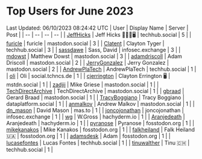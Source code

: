 # Top Users for June 2023
Last Updated: 06/10/2023 08:24:42 UTC
| User | Display Name | Server | Post |
| -- | -- | -- | -- |
| [JeffHicks](https://techhub.social/@JeffHicks) | Jeff Hicks 🐶🎼🍷🖥️ | techhub.social | 5 |
| [furicle](https://mastodon.social/@furicle) | furicle | mastodon.social | 3 |
| [Clatent](https://techhub.social/@Clatent) | Clayton Tyger | techhub.social | 3 |
| [sassdawe](https://infosec.exchange/@sassdawe) | Sass, David | infosec.exchange | 3 |
| [mdowst](https://mastodon.social/@mdowst) | Matthew Dowst | mastodon.social | 3 |
| [adamdriscoll](https://mastodon.social/@adamdriscoll) | Adam Driscoll | mastodon.social | 2 |
| [JerryGonzalez](https://mastodon.social/@JerryGonzalez) | Jerry Gonzalez | mastodon.social | 2 |
| [AndrewPlaTech](https://techhub.social/@AndrewPlaTech) | AndrewPlaTech | techhub.social | 1 |
| [oli](https://social.tchncs.de/@oli) | Oli | social.tchncs.de | 1 |
| [cjerrington](https://mstdn.social/@cjerrington) | Clayton Errington 🖥️ | mstdn.social | 1 |
| [zadjii](https://mastodon.social/@zadjii) | Mike Griese | mastodon.social | 1 |
| [TechDirectArchive](https://mastodon.social/@TechDirectArchive) | TechDirectArchive | mastodon.social | 1 |
| [gbraad](https://mastodon.social/@gbraad) | Gerard Braad | mastodon.social | 1 |
| [TracyBoggiano](https://dataplatform.social/@TracyBoggiano) | Tracy Boggiano | dataplatform.social | 1 |
| [anmalkov](https://mastodon.social/@anmalkov) | Andrew Malkov | mastodon.social | 1 |
| [dn_mason](https://mas.to/@dn_mason) | David Mason | mas.to | 1 |
| [joncojonathan](https://infosec.exchange/@joncojonathan) | joncojonathan | infosec.exchange | 1 |
| [wg](https://hachyderm.io/@wg) | W.Gross | hachyderm.io | 1 |
| [Aranjedeath](https://hachyderm.io/@Aranjedeath) | Aranjedeath | hachyderm.io | 1 |
| [pyranose](https://fosstodon.org/@pyranose) | Pyranose | fosstodon.org | 1 |
| [mikekanakos](https://fosstodon.org/@mikekanakos) | Mike Kanakos | fosstodon.org | 1 |
| [falkheiland](https://fosstodon.org/@falkheiland) | Falk Heiland 🇺🇦 | fosstodon.org | 1 |
| [adamsdesk](https://fosstodon.org/@adamsdesk) | Adam | fosstodon.org | 1 |
| [lucasefontes](https://techhub.social/@lucasefontes) | Lucas Fontes | techhub.social | 1 |
| [tinuwalther](https://techhub.social/@tinuwalther) | Tinu 🇨🇭 | techhub.social | 1 |
